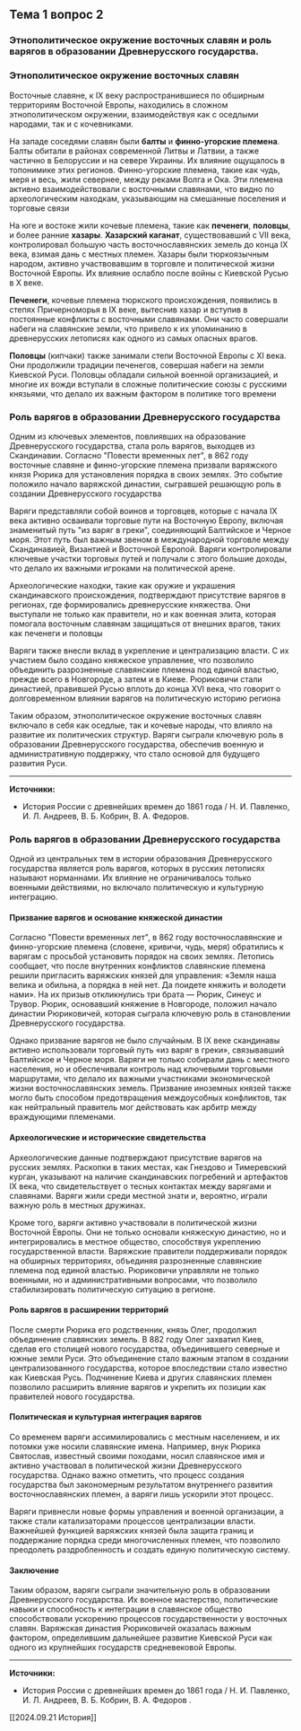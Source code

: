 ## Тема 1 вопрос 2
### Этнополитическое окружение восточных славян и роль варягов в образовании Древнерусского государства.

### Этнополитическое окружение восточных славян

Восточные славяне, к IX веку распространившиеся по обширным территориям Восточной Европы, находились в сложном этнополитическом окружении, взаимодействуя как с оседлыми народами, так и с кочевниками.

На западе соседями славян были **балты** и **финно-угорские племена**. Балты обитали в районах современной Литвы и Латвии, а также частично в Белоруссии и на севере Украины. Их влияние ощущалось в топонимике этих регионов. Финно-угорские племена, такие как чудь, меря и весь, жили севернее, между реками Волга и Ока. Эти племена активно взаимодействовали с восточными славянами, что видно по археологическим находкам, указывающим на смешанные поселения и торговые связи 

На юге и востоке жили кочевые племена, такие как **печенеги**, **половцы**, и более ранние **хазары**. **Хазарский каганат**, существовавший с VII века, контролировал большую часть восточнославянских земель до конца IX века, взимая дань с местных племен. Хазары были тюркоязычным народом, активно участвовавшим в торговле и политической жизни Восточной Европы. Их влияние ослабло после войны с Киевской Русью в X веке.

**Печенеги**, кочевые племена тюркского происхождения, появились в степях Причерноморья в IX веке, вытеснив хазар и вступив в постоянные конфликты с восточными славянами. Они часто совершали набеги на славянские земли, что привело к их упоминанию в древнерусских летописях как одного из самых опасных врагов.

**Половцы** (кипчаки) также занимали степи Восточной Европы с XI века. Они продолжили традиции печенегов, совершая набеги на земли Киевской Руси. Половцы обладали сильной военной организацией, и многие их вожди вступали в сложные политические союзы с русскими князьями, что делало их важным фактором в политике того времени 

### Роль варягов в образовании Древнерусского государства

Одним из ключевых элементов, повлиявших на образование Древнерусского государства, стала роль варягов, выходцев из Скандинавии. Согласно "Повести временных лет", в 862 году восточные славяне и финно-угорские племена призвали варяжского князя Рюрика для установления порядка в своих землях. Это событие положило начало варяжской династии, сыгравшей решающую роль в создании Древнерусского государства 

Варяги представляли собой воинов и торговцев, которые с начала IX века активно осваивали торговые пути на Восточную Европу, включая знаменитый путь "из варяг в греки", соединяющий Балтийское и Черное моря. Этот путь был важным звеном в международной торговле между Скандинавией, Византией и Восточной Европой. Варяги контролировали ключевые участки торговых путей и получали с этого большие доходы, что делало их важными игроками на политической арене.

Археологические находки, такие как оружие и украшения скандинавского происхождения, подтверждают присутствие варягов в регионах, где формировались древнерусские княжества. Они выступали не только как правители, но и как военная элита, которая помогала восточным славянам защищаться от внешних врагов, таких как печенеги и половцы 

Варяги также внесли вклад в укрепление и централизацию власти. С их участием было создано княжеское управление, что позволило объединить разрозненные славянские племена под единой властью, прежде всего в Новгороде, а затем и в Киеве. Рюриковичи стали династией, правившей Русью вплоть до конца XVI века, что говорит о долговременном влиянии варягов на политическую историю региона 

Таким образом, этнополитическое окружение восточных славян включало в себя как оседлые, так и кочевые народы, что влияло на развитие их политических структур. Варяги сыграли ключевую роль в образовании Древнерусского государства, обеспечив военную и административную поддержку, что стало основой для будущего развития Руси.

---

**Источники:**
- История России с древнейших времен до 1861 года / Н. И. Павленко, И. Л. Андреев, В. Б. Кобрин, В. А. Федоров.


### Роль варягов в образовании Древнерусского государства

Одной из центральных тем в истории образования Древнерусского государства является роль варягов, которых в русских летописях называют норманнами. Их влияние не ограничивалось только военными действиями, но включало политическую и культурную интеграцию.

#### Призвание варягов и основание княжеской династии

Согласно "Повести временных лет", в 862 году восточнославянские и финно-угорские племена (словене, кривичи, чудь, меря) обратились к варягам с просьбой установить порядок на своих землях. Летопись сообщает, что после внутренних конфликтов славянские племена решили пригласить варяжских князей для управления: «Земля наша велика и обильна, а порядка в ней нет. Да поидете княжить и володети нами». На их призыв откликнулись три брата — Рюрик, Синеус и Трувор. Рюрик, основавший княжение в Новгороде, положил начало династии Рюриковичей, которая сыграла ключевую роль в становлении Древнерусского государства.

Однако призвание варягов не было случайным. В IX веке скандинавы активно использовали торговый путь «из варяг в греки», связывавший Балтийское и Черное моря. Варяги не только собирали дань с местного населения, но и обеспечивали контроль над ключевыми торговыми маршрутами, что делало их важными участниками экономической жизни восточнославянских земель. Призвание иноземных князей также могло быть способом предотвращения междоусобных конфликтов, так как нейтральный правитель мог действовать как арбитр между враждующими племенами. 
#### Археологические и исторические свидетельства

Археологические данные подтверждают присутствие варягов на русских землях. Раскопки в таких местах, как Гнездово и Тимеревский курган, указывают на наличие скандинавских погребений и артефактов IX века, что свидетельствует о тесных контактах между варягами и славянами. Варяги жили среди местной знати и, вероятно, играли важную роль в местных дружинах.

Кроме того, варяги активно участвовали в политической жизни Восточной Европы. Они не только основали княжескую династию, но и интегрировались в местное общество, способствуя укреплению государственной власти. Варяжские правители поддерживали порядок на обширных территориях, объединяя разрозненные славянские племена под единой властью. Рюриковичи управляли не только военными, но и административными вопросами, что позволило стабилизировать политическую ситуацию в регионе.

#### Роль варягов в расширении территорий

После смерти Рюрика его родственник, князь Олег, продолжил объединение славянских земель. В 882 году Олег захватил Киев, сделав его столицей нового государства, объединившего северные и южные земли Руси. Это объединение стало важным этапом в создании централизованного государства, которое впоследствии стало известно как Киевская Русь. Подчинение Киева и других славянских племен позволило расширить влияние варягов и укрепить их позиции как правителей нового государства. 
#### Политическая и культурная интеграция варягов

Со временем варяги ассимилировались с местным населением, и их потомки уже носили славянские имена. Например, внук Рюрика Святослав, известный своими походами, носил славянское имя и активно участвовал в политической жизни Древнерусского государства. Однако важно отметить, что процесс создания государства был закономерным результатом внутреннего развития восточнославянских племен, а варяги лишь ускорили этот процесс.

Варяги привнесли новые формы управления и военной организации, а также стали катализаторами процессов централизации власти. Важнейшей функцией варяжских князей была защита границ и поддержание порядка среди многочисленных племен, что позволило преодолеть раздробленность и создать единую политическую систему.

#### Заключение

Таким образом, варяги сыграли значительную роль в образовании Древнерусского государства. Их военное мастерство, политические навыки и способность к интеграции в славянское общество способствовали ускорению процессов государственности у восточных славян. Варяжская династия Рюриковичей оказалась важным фактором, определившим дальнейшее развитие Киевской Руси как одного из крупнейших государств средневековой Европы.

---

**Источники:**
- История России с древнейших времен до 1861 года / Н. И. Павленко, И. Л. Андреев, В. Б. Кобрин, В. А. Федоров .

[[2024.09.21 История]]